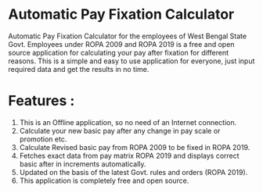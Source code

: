 # Automatic Pay Fixation Calculator
Automatic Pay Fixation Calculator for the employees of West Bengal State Govt. Employees under ROPA 2009 and ROPA 2019 is a free and open source application for calculating your pay after fixation for different reasons. This is a simple and easy to use application for everyone, just input required data and get the results in no time.

# Features :

   1. This is an Offline application, so no need of an Internet connection.
   2. Calculate your new basic pay after any change in pay scale or promotion etc.
   3. Calculate Revised basic pay from ROPA 2009 to be fixed in ROPA 2019.
   4. Fetches exact data from pay matrix ROPA 2019 and displays correct basic after in increments automatically.
   5. Updated on the basis of the latest Govt. rules and orders (ROPA 2019).
   6. This application is completely free and open source.

